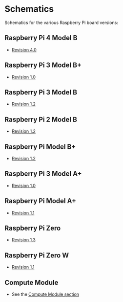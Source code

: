# Schematics

Schematics for the various Raspberry Pi board versions:

## Raspberry Pi 4 Model B

- [Revision 4.0](rpi_SCH_4b_4p0_reduced.pdf)

## Raspberry Pi 3 Model B+

- [Revision 1.0](rpi_SCH_3bplus_1p0_reduced.pdf)

## Raspberry Pi 3 Model B

- [Revision 1.2](rpi_SCH_3b_1p2_reduced.pdf)

## Raspberry Pi 2 Model B

- [Revision 1.2](rpi_SCH_2b_1p2_reduced.pdf)

## Raspberry Pi Model B+

- [Revision 1.2](rpi_SCH_1bplus_1p2_reduced.pdf)

## Raspberry Pi 3 Model A+

- [Revision 1.0](rpi_SCH_3aplus_1p0_reduced.pdf)

## Raspberry Pi Model A+

- [Revision 1.1](rpi_SCH_1aplus_1p1_reduced.pdf)

## Raspberry Pi Zero

- [Revision 1.3](rpi_SCH_Zero_1p3_reduced.pdf)

## Raspberry Pi Zero W

- [Revision 1.1](rpi_SCH_ZeroW_1p1_reduced.pdf)

## Compute Module

- See the [Compute Module section](../../computemodule/schematics.md)
